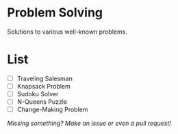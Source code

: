 # Problem Solving

Solutions to various well-known problems.

# List

- [ ] Traveling Salesman
- [ ] Knapsack Problem
- [ ] Sudoku Solver
- [ ] N-Queens Puzzle
- [ ] Change-Making Problem

*Missing something?  Make an issue or even a pull request!*